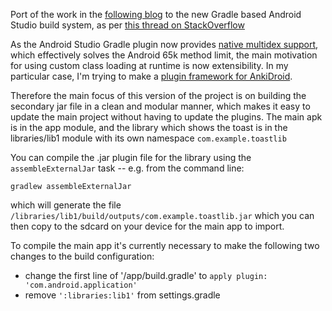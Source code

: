Port of the work in the [following blog](http://android-developers.blogspot.jp/2011/07/custom-class-loading-in-dalvik.html) 
to the new Gradle based Android Studio build system, as per [this thread on StackOverflow](http://stackoverflow.com/questions/18174022/custom-class-loading-in-dalvik-with-gradle-android-new-build-system/27241083#27241083)

As the Android Studio Gradle plugin now provides [native multidex support](https://developer.android.com/tools/building/multidex.html),
which effectively solves the Android 65k method limit, the main motivation for using custom class loading at runtime is now 
extensibility. In my particular case, I'm trying to make a [plugin framework for AnkiDroid](http://stackoverflow.com/questions/10239596/plugins-architecture-for-an-android-app).

Therefore the main focus of this version of the project is on building the secondary jar file in a clean and modular manner,
which makes it easy to update the main project without having to update the plugins. The main apk is in the app module, and the library which shows the toast is in the libraries/lib1 module with its own namespace `com.example.toastlib`

You can compile the .jar plugin file for the library using the `assembleExternalJar` task -- e.g. from the command line:

`gradlew assembleExternalJar`

which will generate the file `/libraries/lib1/build/outputs/com.example.toastlib.jar` which you can then copy to the sdcard on your device for the main app to import. 

To compile the main app it's currently necessary to make the following two changes to the build configuration:

 * change the first line of '/app/build.gradle' to `apply plugin: 'com.android.application'`
 * remove `':libraries:lib1'` from settings.gradle
